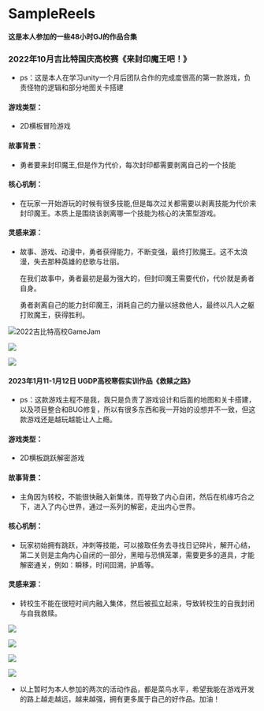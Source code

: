 # SampleReels
**这是本人参加的一些48小时GJ的作品合集**

### 2022年10月吉比特国庆高校赛《来封印魔王吧！》

- ps：这是本人在学习unity一个月后团队合作的完成度很高的第一款游戏，负责怪物的逻辑和部分地图关卡搭建

#### 游戏类型：

- 2D横板冒险游戏

#### 故事背景：

- 勇者要来封印魔王,但是作为代价，每次封印都需要剥离自己的一个技能

#### 核心机制：

- 在玩家一开始游玩的时候有很多技能,但是每次过关都需要以剥离技能为代价来封印魔王。本质上是围绕该剥离哪一个技能为核心的决策型游戏。

#### 灵感来源：

- 故事、游戏、动漫中，勇者获得能力，不断变强，最终打败魔王。这不太浪漫，失去那种英雄的悲歌与壮丽。

  ​    在我们故事中，勇者最初是最为强大的，但封印魔王需要代价，代价就是勇者自身。

  ​    勇者剥离自己的能力封印魔王，消耗自己的力量以拯救他人，最终以凡人之躯打败魔王，获得胜利。

![2022吉比特高校GameJam](https://user-images.githubusercontent.com/55835505/212532423-efb62a32-7e64-44c9-8b93-7b7987eed721.png)

![](F:\GitHub_Project\SampleReels\Picture\2022吉比特高校GameJam新手指南.png)

![](F:\GitHub_Project\SampleReels\Picture\2022吉比特高校GameJam优秀奖.png)

#### 2023年1月11-1月12日 UGDP高校寒假实训作品《救赎之路》

- ps：这款游戏主程不是我，我只是负责了游戏设计和后面的地图和关卡搭建，以及项目整合和BUG修复，所以有很多东西和我一开始的设想并不一致，但这款游戏还是越玩越能让人上瘾。

#### 游戏类型：

- 2D横板跳跃解密游戏

#### 故事背景：

- 主角因为转校，不能很快融入新集体，而导致了内心自闭，然后在机缘巧合之下，进入了内心世界，通过一系列的解密，走出内心世界。

#### 核心机制：

- 玩家初始拥有跳跃，冲刺等技能，可以接取任务去寻找日记碎片，解开心结，第二关则是主角内心自闭的一部分，黑暗与恐惧笼罩，需要更多的道具，才能解密通关，例如：瞬移，时间回溯，护盾等。

#### 灵感来源：

- 转校生不能在很短时间内融入集体，然后被孤立起来，导致转校生的自我封闭与自我救赎。

![](F:\GitHub_Project\SampleReels\Picture\2023UDGP寒假实训48小时.png)

![](F:\GitHub_Project\SampleReels\Picture\2023UDGP寒假实训48小时1.png)

![](F:\GitHub_Project\SampleReels\Picture\2023UDGP寒假实训48小时3.png)

![](F:\GitHub_Project\SampleReels\Picture\2023UDGP寒假实训48小时2.png)



- 以上暂时为本人参加的两次的活动作品，都是菜鸟水平，希望我能在游戏开发的路上越走越远，越来越强，拥有更多属于自己的好作品。加油！
